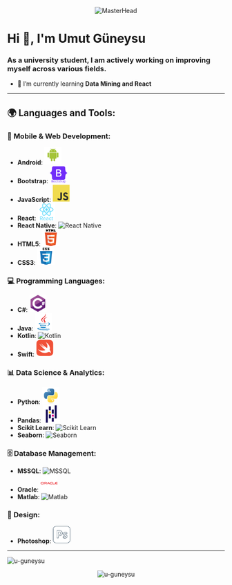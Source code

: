 <p align="center">
  <img src="https://media1.tenor.com/m/W9_8dfFmyr0AAAAd/pixel-game.gif" alt="MasterHead" style="width: 700px ;height: 300px;"/>
</p>

# Hi 👋, I'm Umut Güneysu
### As a university student, I am actively working on improving myself across various fields.

- 🌱 I’m currently learning **Data Mining and React**

---

## 🌍 **Languages and Tools**:

### 🚀 **Mobile & Web Development:**
- **Android**: <img src="https://raw.githubusercontent.com/devicons/devicon/master/icons/android/android-original-wordmark.svg" width="40" height="40" alt="Android"/> 
- **Bootstrap**: <img src="https://raw.githubusercontent.com/devicons/devicon/master/icons/bootstrap/bootstrap-plain-wordmark.svg" width="40" height="40" alt="Bootstrap"/> 
- **JavaScript**: <img src="https://raw.githubusercontent.com/devicons/devicon/master/icons/javascript/javascript-original.svg" width="40" height="40" alt="JavaScript"/> 
- **React**: <img src="https://raw.githubusercontent.com/devicons/devicon/master/icons/react/react-original-wordmark.svg" width="40" height="40" alt="React"/> 
- **React Native**: <img src="https://reactnative.dev/img/header_logo.svg" width="40" height="40" alt="React Native"/> 
- **HTML5**: <img src="https://raw.githubusercontent.com/devicons/devicon/master/icons/html5/html5-original-wordmark.svg" width="40" height="40" alt="HTML5"/> 
- **CSS3**: <img src="https://raw.githubusercontent.com/devicons/devicon/master/icons/css3/css3-original-wordmark.svg" width="40" height="40" alt="CSS3"/> 

### 💻 **Programming Languages:**
- **C#**: <img src="https://raw.githubusercontent.com/devicons/devicon/master/icons/csharp/csharp-original.svg" width="40" height="40" alt="C#"/> 
- **Java**: <img src="https://raw.githubusercontent.com/devicons/devicon/master/icons/java/java-original.svg" width="40" height="40" alt="Java"/> 
- **Kotlin**: <img src="https://www.vectorlogo.zone/logos/kotlinlang/kotlinlang-icon.svg" width="40" height="40" alt="Kotlin"/> 
- **Swift**: <img src="https://raw.githubusercontent.com/devicons/devicon/master/icons/swift/swift-original.svg" width="40" height="40" alt="Swift"/> 

### 📊 **Data Science & Analytics:**
- **Python**: <img src="https://raw.githubusercontent.com/devicons/devicon/master/icons/python/python-original.svg" width="40" height="40" alt="Python"/> 
- **Pandas**: <img src="https://raw.githubusercontent.com/devicons/devicon/2ae2a900d2f041da66e950e4d48052658d850630/icons/pandas/pandas-original.svg" width="40" height="40" alt="Pandas"/>
- **Scikit Learn**: <img src="https://upload.wikimedia.org/wikipedia/commons/0/05/Scikit_learn_logo_small.svg" width="40" height="40" alt="Scikit Learn"/>
- **Seaborn**: <img src="https://seaborn.pydata.org/_images/logo-mark-lightbg.svg" width="40" height="40" alt="Seaborn"/>

### 🗄️ **Database Management:**
- **MSSQL**: <img src="https://www.svgrepo.com/show/303229/microsoft-sql-server-logo.svg" width="40" height="40" alt="MSSQL"/> 
- **Oracle**: <img src="https://raw.githubusercontent.com/devicons/devicon/master/icons/oracle/oracle-original.svg" width="40" height="40" alt="Oracle"/>
- **Matlab**: <img src="https://upload.wikimedia.org/wikipedia/commons/2/21/Matlab_Logo.png" width="40" height="40" alt="Matlab"/>

### 🎨 **Design:**
- **Photoshop**: <img src="https://raw.githubusercontent.com/devicons/devicon/master/icons/photoshop/photoshop-line.svg" width="40" height="40" alt="Photoshop"/> 

---

<p align="left"> <img src="https://komarev.com/ghpvc/?username=u-guneysu&label=Profile%20views&color=0e75b6&style=flat" alt="u-guneysu" /> </p>

<p align="center">
  <img src="https://github-readme-stats.vercel.app/api?username=u-guneysu&show_icons=true&locale=en" alt="u-guneysu" />
</p>
